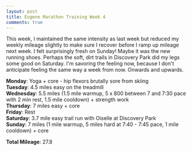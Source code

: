 ```yaml
---
layout: post
title: Eugene Marathon Training Week 4
comments: true
---
```


This week, I maintained the same intensity as last week but reduced my weekly mileage slightly to make sure I recover before I ramp up mileage next week. I felt surprisingly fresh on Sunday! Maybe it was the new running shoes. Perhaps the soft, dirt trails in Discovery Park did my legs some good on Saturday. I'm savoring the feeling now, because I don't anticipate feeling the same way a week from now. Onwards and upwards. 

**Monday**: Yoga + core - hip flexors brutally sore from skiing<br />
**Tuesday**: 4.5 miles easy on the treadmill<br />
**Wednesday**: 5.5 miles (1.5 mile warmup, 5 x 800 between 7 and 7:30 pace with 2 min rest, 1.5 mile cooldown) + strength work<br />
**Thursday**: 7 miles easy + core<br />
**Friday**: Rest<br />
**Saturday**: 3.7 mile easy trail run with Oiselle at Discovery Park<br />
**Sunday**: 7 miles (1 mile warmup, 5 miles hard at 7:40 - 7:45 pace, 1 mile cooldown) + core

**Total Mileage**: 27.8